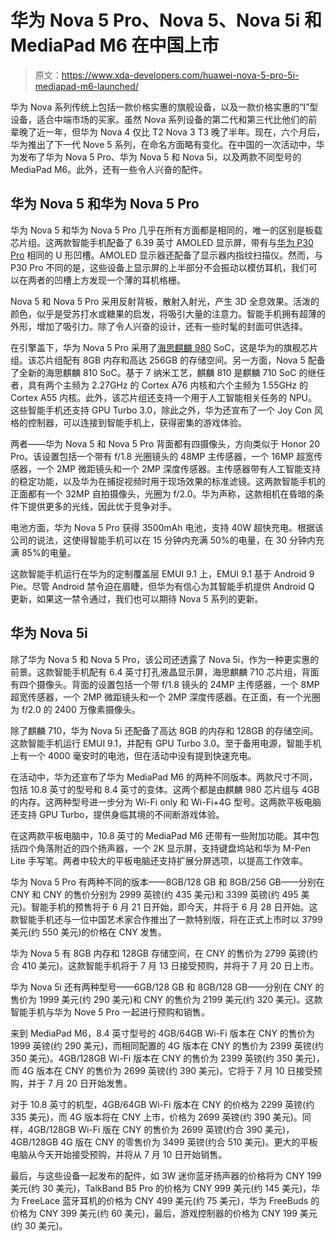 # 华为 Nova 5 Pro、Nova 5、Nova 5i 和 MediaPad M6 在中国上市

> 原文：<https://www.xda-developers.com/huawei-nova-5-pro-5i-mediapad-m6-launched/>

华为 Nova 系列传统上包括一款价格实惠的旗舰设备，以及一款价格实惠的“I”型设备，适合中端市场的买家。虽然 Nova 系列设备的第二代和第三代比他们的前辈晚了近一年，但华为 Nova 4 仅比 T2 Nova 3 T3 晚了半年。现在，六个月后，华为推出了下一代 Nove 5 系列，在命名方面略有变化。在中国的一次活动中，华为发布了华为 Nova 5 Pro、华为 Nova 5 和 Nova 5i，以及两款不同型号的 MediaPad M6。此外，还有一些令人兴奋的配件。

## 华为 Nova 5 和华为 Nova 5 Pro

华为 Nova 5 和华为 Nova 5 Pro 几乎在所有方面都是相同的，唯一的区别是板载芯片组。这两款智能手机配备了 6.39 英寸 AMOLED 显示屏，带有与[华为 P30 Pro](https://www.xda-developers.com/huawei-p30-pro-camera-review-50x-zoom/) 相同的 U 形凹槽。AMOLED 显示器还配备了显示器内指纹扫描仪。然而，与 P30 Pro 不同的是，这些设备上显示屏的上半部分不会振动以模仿耳机，我们可以在两者的凹槽上方发现一个薄的耳机格栅。

Nova 5 和 Nova 5 Pro 采用反射背板，散射入射光，产生 3D 全息效果。活泼的颜色，似乎是受苏打水或糖果的启发，将吸引大量的注意力。智能手机拥有超薄的外形，增加了吸引力。除了令人兴奋的设计，还有一些时髦的封面可供选择。

在引擎盖下，华为 Nova 5 Pro 采用了[海思麒麟 980](https://www.xda-developers.com/hisilicon-kirin-980-honor-magic-2-huawei-mate-20-pro/) SoC，这是华为的旗舰芯片组。该芯片组配有 8GB 内存和高达 256GB 的存储空间。另一方面，Nova 5 配备了全新的海思麒麟 810 SoC。基于 7 纳米工艺，麒麟 810 是麒麟 710 SoC 的继任者，具有两个主频为 2.27GHz 的 Cortex A76 内核和六个主频为 1.55GHz 的 Cortex A55 内核。此外，该芯片组还支持一个用于人工智能相关任务的 NPU。这些智能手机还支持 GPU Turbo 3.0，除此之外，华为还宣布了一个 Joy Con 风格的控制器，可以连接到智能手机上，获得密集的游戏体验。

两者——华为 Nova 5 和 Nova 5 Pro 背面都有四摄像头，方向类似于 Honor 20 Pro。该设置包括一个带有 f/1.8 光圈镜头的 48MP 主传感器，一个 16MP 超宽传感器，一个 2MP 微距镜头和一个 2MP 深度传感器。主传感器带有人工智能支持的稳定功能，以及华为在捕捉视频时用于现场效果的标准滤镜。这两款智能手机的正面都有一个 32MP 自拍摄像头，光圈为 f/2.0。华为声称，这款相机在昏暗的条件下提供更多的光线，因此优于竞争对手。

电池方面，华为 Nova 5 Pro 获得 3500mAh 电池，支持 40W 超快充电。根据该公司的说法，这使得智能手机可以在 15 分钟内充满 50%的电量，在 30 分钟内充满 85%的电量。

这款智能手机运行在华为的定制覆盖层 EMUI 9.1 上，EMUI 9.1 基于 Android 9 Pie。尽管 Android 禁令迫在眉睫，但华为有信心为其智能手机提供 Android Q 更新，如果这一禁令通过，我们也可以期待 Nova 5 系列的更新。

## 华为 Nova 5i

除了华为 Nova 5 和 Nova 5 Pro，该公司还透露了 Nova 5i，作为一种更实惠的前景。这款智能手机配有 6.4 英寸打孔液晶显示屏，海思麒麟 710 芯片组，背面有四个摄像头。背面的设置包括一个带 f/1.8 镜头的 24MP 主传感器，一个 8MP 超宽传感器，一个 2MP 微距镜头和一个 2MP 深度传感器。在正面，有一个光圈为 f/2.0 的 2400 万像素摄像头。

除了麒麟 710，华为 Nova 5i 还配备了高达 8GB 的内存和 128GB 的存储空间。这款智能手机运行 EMUI 9.1，并配有 GPU Turbo 3.0。至于备用电源，智能手机上有一个 4000 毫安时的电池，但在活动中没有提到快速充电。

在活动中，华为还宣布了华为 MediaPad M6 的两种不同版本。两款尺寸不同，包括 10.8 英寸的型号和 8.4 英寸的变体。这两个都是由麒麟 980 芯片组与 4GB 的内存。这两种型号进一步分为 Wi-Fi only 和 Wi-Fi+4G 型号。这两款平板电脑还支持 GPU Turbo，提供身临其境的不间断游戏体验。

在这两款平板电脑中，10.8 英寸的 MediaPad M6 还带有一些附加功能。其中包括四个角落附近的四个扬声器，一个 2K 显示屏，支持键盘坞站和华为 M-Pen Lite 手写笔。两者中较大的平板电脑还支持扩展分屏选项，以提高工作效率。

华为 Nova 5 Pro 有两种不同的版本——8GB/128 GB 和 8GB/256 GB——分别在 CNY 和 CNY 的售价分别为 2999 英镑(约 435 美元)和 3399 英镑(约 495 美元)。智能手机的预售将于 6 月 21 日开始，即今天，并将于 6 月 28 日开始。这款智能手机还与一位中国艺术家合作推出了一款特别版，将在正式上市时以 3799 美元(约 550 美元)的价格在 CNY 发售。

华为 Nova 5 有 8GB 内存和 128GB 存储空间，在 CNY 的售价为 2799 英镑(约合 410 美元)。这款智能手机将于 7 月 13 日接受预购，并将于 7 月 20 日上市。

华为 Nova 5i 还有两种型号——6GB/128 GB 和 8GB/128 GB——分别在 CNY 的售价为 1999 美元(约 290 美元)和 CNY 的售价为 2199 美元(约 320 美元)。这款智能手机与华为 Nove 5 Pro 一起进行预购和销售。

来到 MediaPad M6，8.4 英寸型号的 4GB/64GB Wi-Fi 版本在 CNY 的售价为 1999 英镑(约 290 美元)，而相同配置的 4G 版本在 CNY 的售价为 2399 英镑(约 350 美元)。4GB/128GB Wi-Fi 版本在 CNY 的售价为 2399 英镑(约 350 美元)，而 4G 版本在 CNY 的售价为 2699 英镑(约 390 美元)。它将于 7 月 10 日接受预购，并于 7 月 20 日开始发售。

对于 10.8 英寸的机型，4GB/64GB Wi-Fi 版本在 CNY 的价格为 2299 英镑(约 335 美元)，而 4G 版本将在 CNY 上市，价格为 2699 英镑(约 390 美元)。同样，4GB/128GB Wi-Fi 版在 CNY 的售价为 2699 英镑(约合 390 美元)，4GB/128GB 4G 版在 CNY 的零售价为 3499 英镑(约合 510 美元)。更大的平板电脑从今天开始接受预购，并将从 7 月 10 日开始销售。

最后，与这些设备一起发布的配件，如 3W 迷你蓝牙扬声器的价格将为 CNY 199 美元(约 30 美元)，TalkBand B5 Pro 的价格为 CNY 999 美元(约 145 美元)，华为 FreeLace 蓝牙耳机的价格为 CNY 499 美元(约 75 美元)，华为 FreeBuds 的价格为 CNY 399 美元(约 60 美元)，最后，游戏控制器的价格为 CNY 199 美元(约 30 美元)。